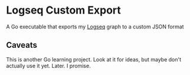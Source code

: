 # Logseq Custom Export

A Go executable that exports my [Logseq][logseq] graph to a custom JSON format

[logseq]: https://logseq.com

## Caveats

This is another Go learning project. Look at it for ideas, but maybe don't actually use it yet. Later. I promise.
